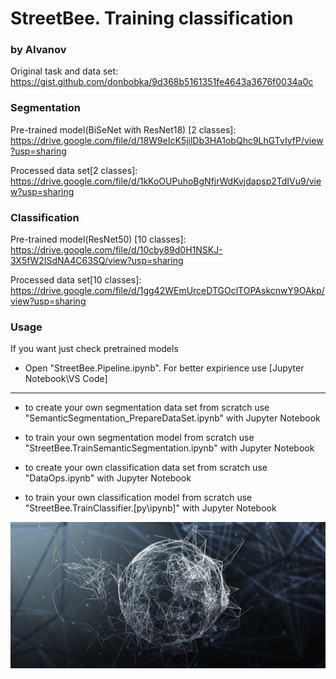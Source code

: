 # StreetBee. Training classification
### by AIvanov
 

Original task and data set: https://gist.github.com/donbobka/9d368b5161351fe4643a3676f0034a0c

### Segmentation

Pre-trained model(BiSeNet with ResNet18) [2 classes]: https://drive.google.com/file/d/18W9eIcK5jilDb3HA1obQhc9LhGTvIyfP/view?usp=sharing

Processed data set[2 classes]: https://drive.google.com/file/d/1kKoOUPuhoBgNfjrWdKvjdapsp2TdIVu9/view?usp=sharing

### Classification

Pre-trained model(ResNet50) [10 classes]: https://drive.google.com/file/d/10cby89d0H1NSKJ-3X5fW2ISdNA4C63SQ/view?usp=sharing

Processed data set[10 classes]: https://drive.google.com/file/d/1gg42WEmUrceDTGOclTOPAskcnwY9OAkp/view?usp=sharing

### Usage

If you want just check pretrained models
  * Open "StreetBee.Pipeline.ipynb". For better expirience use [Jupyter Notebook\VS Code]

-------------------------

* to create your own segmentation data set from scratch use "SemanticSegmentation_PrepareDataSet.ipynb" with Jupyter Notebook
* to train your own segmentation model from scratch use "StreetBee.TrainSemanticSegmentation.ipynb" with Jupyter Notebook

* to create your own classification data set from scratch use "DataOps.ipynb" with Jupyter Notebook
* to train your own classification model from scratch use "StreetBee.TrainClassifier.[py\ipynb]" with Jupyter Notebook

  
![alt text](https://github.com/JonyferBlack/street_bee/blob/master/logo.jpg)
